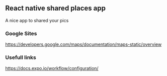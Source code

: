 ## React native shared places app

A nice app to shared your pics

### Google Sites

https://developers.google.com/maps/documentation/maps-static/overview

### Usefull links

https://docs.expo.io/workflow/configuration/

